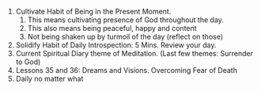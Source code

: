 1. Cultivate Habit of Being in the Present Moment. 
	1. This means cultivating presence of God throughout the day. 
	2. This also means being peaceful, happy and content
	3. Not being shaken up by turmoil of the day (reflect on those)
2. Solidify Habit of Daily Introspection: 5 Mins. Review your day. 
3. Current Spiritual Diary theme of Meditation. (Last few themes: Surrender to God)
4. Lessons 35 and 36: Dreams and Visions. Overcoming Fear of Death 
5. Daily no matter what 

